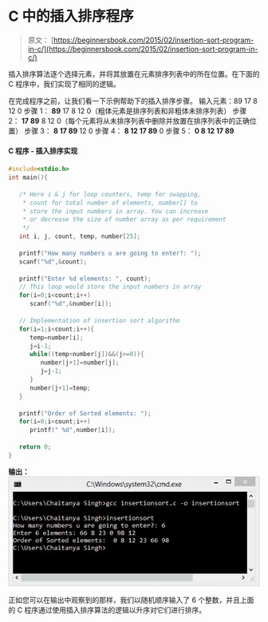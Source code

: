 # C 中的插入排序程序

> 原文： [https://beginnersbook.com/2015/02/insertion-sort-program-in-c/](https://beginnersbook.com/2015/02/insertion-sort-program-in-c/)

插入排序算法逐个选择元素，并将其放置在元素排序列表中的所在位置。在下面的 C 程序中，我们实现了相同的逻辑。

在完成程序之前，让我们看一下示例帮助下的插入排序步骤。
输入元素：89 17 8 12 0
步骤 1： **89** 17 8 12 0（粗体元素是排序列表和非粗体未排序列表）
步骤 2： **17 89** 8 12 0（每个元素将从未排序列表中删除并放置在排序列表中的正确位置）
步骤 3： **8 17 89** 12 0
步骤 4： **8 12 17 89** 0
步骤 5： **0 8 12 17 89**

#### C 程序 - 插入排序实现

```c
#include<stdio.h>
int main(){

   /* Here i & j for loop counters, temp for swapping,
    * count for total number of elements, number[] to
    * store the input numbers in array. You can increase
    * or decrease the size of number array as per requirement
    */
   int i, j, count, temp, number[25];

   printf("How many numbers u are going to enter?: ");
   scanf("%d",&count);

   printf("Enter %d elements: ", count);
   // This loop would store the input numbers in array
   for(i=0;i<count;i++)
      scanf("%d",&number[i]);

   // Implementation of insertion sort algorithm
   for(i=1;i<count;i++){
      temp=number[i];
      j=i-1;
      while((temp<number[j])&&(j>=0)){
         number[j+1]=number[j];
         j=j-1;
      }
      number[j+1]=temp;
   }

   printf("Order of Sorted elements: ");
   for(i=0;i<count;i++)
      printf(" %d",number[i]);

   return 0;
}
```

**输出：**
![insertion_sort_output_cmd](img/54bb8cadf37a0e5a04dee1788e9d8787.jpg)

正如您可以在输出中观察到的那样，我们以随机顺序输入了 6 个整数，并且上面的 C 程序通过使用插入排序算法的逻辑以升序对它们进行排序。